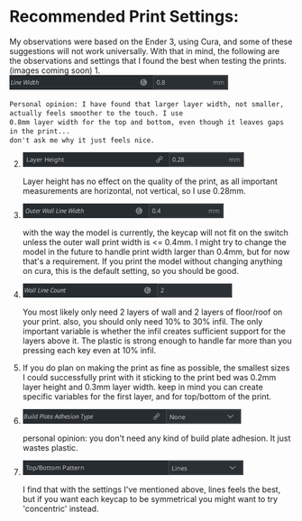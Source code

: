 # Recommended Print Settings:
My observations were based on the Ender 3, using Cura, and some of these suggestions will not work universally.
With that in mind, the following are the observations and settings that I found the best when testing the prints.
(images coming soon)
1.
    ![](linewidth.png)
    
    Personal opinion: I have found that larger layer width, not smaller, actually feels smoother to the touch. I use
    0.8mm layer width for the top and bottom, even though it leaves gaps in the print...
    don't ask me why it just feels nice.
2. 
    ![](layerheight.png)
    
    Layer height has no effect on the quality of the print, as all important measurements are horizontal, not vertical,
    so I use 0.28mm.
3. 
    ![](outerwalllinewidth.png)
    
    with the way the model is currently, the keycap will not fit on the switch unless the outer wall print width is
    <= 0.4mm. I might try to change the model in the future to handle print width larger than 0.4mm, but for now that's
    a requirement.
    If you print the model without changing anything on cura, this is the default setting, so you should be good.
4.  
    ![](wall%20line%20count.png)

    You most likely only need 2 layers of wall and 2 layers of floor/roof on your print. also, you should only need 10%
    to 30% infil. The only important variable is whether the infil creates sufficient support for the layers above it.
    The plastic is strong enough to handle far more than you pressing each key even at 10% infil.
5.  If you do plan on making the print as fine as possible, the smallest sizes I could successfully print with it sticking to the print bed was 0.2mm layer height and 0.3mm layer width. keep in mind you can create specific variables for the first layer, and for top/bottom of the print.
6.  
    ![](buildplateadhesion.png)
    
    personal opinion: you don't need any kind of build plate adhesion. It just wastes plastic. 
7.  
    ![](topbottompattern.png)
    
    I find that with the settings I've mentioned above, lines feels the best, but if you want each keycap to be
    symmetrical you might want to try 'concentric' instead.